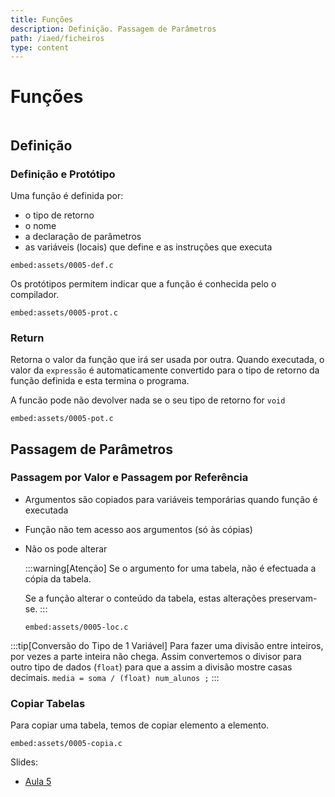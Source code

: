 ```yaml
---
title: Funções
description: Definição. Passagem de Parâmetros
path: /iaed/ficheiros
type: content
---
```


# Funções

```toc

```

## Definição

### Definição e Protótipo

Uma função é definida por:

- o tipo de retorno
- o nome
- a declaração de parâmetros
- as variáveis (locais) que define e as instruções que executa

`embed:assets/0005-def.c`

Os protótipos permitem indicar que a função é conhecida pelo o compilador.

`embed:assets/0005-prot.c`

### Return

Retorna o valor da função que irá ser usada por outra.
Quando executada, o valor da `expressão` é automaticamente convertido para o tipo de retorno da função definida e esta termina o programa.

A funcão pode não devolver nada se o seu tipo de retorno for `void`

`embed:assets/0005-pot.c`

## Passagem de Parâmetros

### Passagem por Valor e Passagem por Referência

- Argumentos são copiados para variáveis temporárias
  quando função é executada
- Função não tem acesso aos argumentos (só às cópias)
- Não os pode alterar

  :::warning[Atenção]
  Se o argumento for uma tabela, não é
  efectuada a cópia da tabela.

  Se a função alterar o conteúdo da tabela, estas alterações preservam-se.
  :::

  `embed:assets/0005-loc.c`

:::tip[Conversão do Tipo de 1 Variável]
Para fazer uma divisão entre inteiros, por vezes a parte inteira não chega.
Assim convertemos o divisor para outro tipo de dados (`float`) para que a assim a divisão mostre casas decimais.
`media = soma / (float) num_alunos ;`
:::

### Copiar Tabelas

Para copiar uma tabela, temos de copiar elemento a elemento.

`embed:assets/0005-copia.c`

Slides:

- [Aula 5](https://drive.google.com/file/d/1p2wguxSNAtxRTz8PGN_V-FVC3lbcQ6Go/view?usp=sharing)
